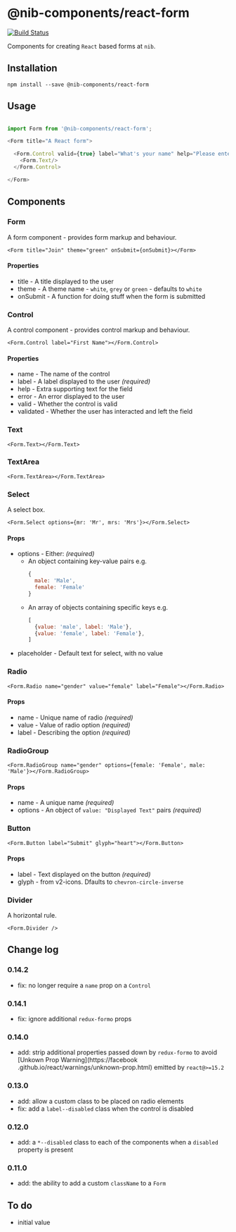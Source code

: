 # @nib-components/react-form

[![Build Status](https://travis-ci.org/nib-components/react-form.svg?branch=master)](https://travis-ci.org/nib-components/react-form)

Components for creating `React` based forms at `nib`.

## Installation

    npm install --save @nib-components/react-form

## Usage

```javascript

import Form from '@nib-components/react-form';

<Form title="A React form">

  <Form.Control valid={true} label="What's your name" help="Please enter your first name.">
    <Form.Text/>
  </Form.Control>

</Form>
```

## Components

### Form

A form component - provides form markup and behaviour.

```
<Form title="Join" theme="green" onSubmit={onSubmit}></Form>
```

#### Properties

- title - A title displayed to the user
- theme - A theme name - `white`, `grey` or `green` - defaults to `white`
- onSubmit - A function for doing stuff when the form is submitted

### Control

A control component - provides control markup and behaviour.

```
<Form.Control label="First Name"></Form.Control>
```

#### Properties

- name - The name of the control
- label - A label displayed to the user  *(required)*
- help - Extra supporting text for the field
- error - An error displayed to the user
- valid - Whether the control is valid
- validated - Whether the user has interacted and left the field

### Text

```
<Form.Text></Form.Text>
```

### TextArea

```
<Form.TextArea></Form.TextArea>
```

### Select

A select box.

```
<Form.Select options={mr: 'Mr', mrs: 'Mrs'}></Form.Select>
```

#### Props

- options - Either: *(required)*
  - An object containing key-value pairs e.g.
      ```javascript
      {
        male: 'Male',
        female: 'Female'
      }
      ```
  - An array of objects containing specific keys e.g.
    ```javascript
    [
      {value: 'male', label: 'Male'},
      {value: 'female', label: 'Female'},
    ]
    ```
- placeholder - Default text for select, with no value

### Radio

```
<Form.Radio name="gender" value="female" label="Female"></Form.Radio>
```

#### Props

- name - Unique name of radio *(required)*
- value - Value of radio option *(required)*
- label - Describing the option *(required)*

### RadioGroup

```
<Form.RadioGroup name="gender" options={female: 'Female', male: 'Male'}></Form.RadioGroup>
```

#### Props

- name - A unique name *(required)*
- options - An object of `value: "Displayed Text"` pairs *(required)*

### Button

```
<Form.Button label="Submit" glyph="heart"></Form.Button>
```

#### Props

- label - Text displayed on the button *(required)*
- glyph - from v2-icons. Dfaults to `chevron-circle-inverse`

### Divider

A horizontal rule.

```
<Form.Divider />
```

## Change log

### 0.14.2

- fix: no longer require a `name` prop on a `Control`

### 0.14.1

- fix: ignore additional `redux-formo` props

### 0.14.0

- add: strip additional properties passed down by `redux-formo` to avoid [Unkown Prop Warning](https://facebook
.github.io/react/warnings/unknown-prop.html) emitted by `react@>=15.2`

### 0.13.0

- add: allow a custom class to be placed on radio elements
- fix: add a `label--disabled` class when the control is disabled

### 0.12.0

- add: a `*--disabled` class to each of the components when a `disabled` property is present

### 0.11.0

- add: the ability to add a custom `className` to a `Form`

## To do

- initial value
